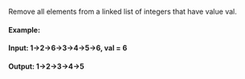 Remove all elements from a linked list of integers that have value val.

#### Example:

#### Input:  1->2->6->3->4->5->6, val = 6
#### Output: 1->2->3->4->5
